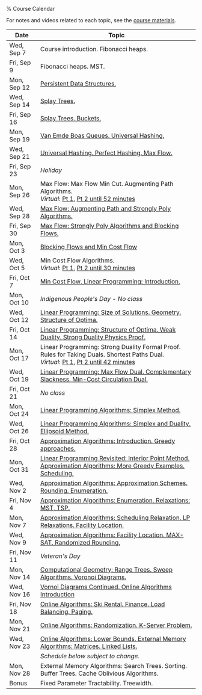 % Course Calendar

For notes and videos related to each topic, see the [course materials](materials.html).

| Date           | Topic                                                                    |
|----------------|--------------------------------------------------------------------------|
| Wed, Sep 7     | Course introduction. Fibonacci heaps.
| Fri, Sep 9     | Fibonacci heaps. MST.
| Mon, Sep 12    | [Persistent Data Structures.](https://youtu.be/D9btHIAk4ac)
| Wed, Sep 14    | [Splay Trees.](https://youtu.be/56AGGEkdA2g)
| Fri, Sep 16    | [Splay Trees. Buckets.](https://youtu.be/HCQJfTyMwi8)
| Mon, Sep 19    | [Van Emde Boas Queues. Universal Hashing.](https://youtu.be/4B3Y-NfBgW0)
| Wed, Sep 21    | [Universal Hashing. Perfect Hashing. Max Flow.](https://youtu.be/MrL1NbUodsw)
| Fri, Sep 23    | *Holiday*                                                                
| Mon, Sep 26    | Max Flow: Max Flow Min Cut. Augmenting Path Algorithms.<br>*Virtual*: [Pt 1](https://youtu.be/8SNNFjxKEJg?t=3088), [Pt 2 until 52 minutes](https://youtu.be/L3uhqXpo1t0?t=297)
| Wed, Sep 28    | [Max Flow: Augmenting Path and Strongly Poly Algorithms.](https://youtu.be/J0qMsPcXh08)
| Fri, Sep 30    | [Max Flow: Strongly Poly Algorithms and Blocking Flows.](https://youtu.be/_7Yf8OzSnHI)
| Mon, Oct 3     | [Blocking Flows and Min Cost Flow](https://youtu.be/DRZuoNzAVUU)
| Wed, Oct 5     | Min Cost Flow Algorithms.<br>*Virtual*: [Pt 1](https://youtu.be/Fi_AiRKWoUI?t=2860), [Pt 2 until 30 minutes](https://youtu.be/W-C8qtkUJZY)
| Fri, Oct 7     | [Min Cost Flow. Linear Programming: Introduction.](https://youtu.be/8qBklv7DqEQ)
| Mon, Oct 10    | *Indigenous People's Day - No class*
| Wed, Oct 12    | [Linear Programming: Size of Solutions. Geometry. Structure of Optima.](https://youtu.be/9OVslCDCNe4)
| Fri, Oct 14    | [Linear Programming: Structure of Optima. Weak Duality. Strong Duality Physics Proof.](https://youtu.be/A9DraWTBoq8)
| Mon, Oct 17    | Linear Programming: Strong Duality Formal Proof. Rules for Taking Duals. Shortest Paths Dual.<br>*Virtual*: [Pt 1](https://youtu.be/AljrKkaQSyA?t=2703), [Pt 2 until 42 minutes](https://www.youtube.com/watch?v=96gDpxJkJtc)
| Wed, Oct 19    | [Linear Programming: Max Flow Dual. Complementary Slackness. Min-Cost Circulation Dual.](https://youtu.be/0pQDm54dDxM)
| Fri, Oct 21    | *No class*
| Mon, Oct 24    | [Linear Programming Algorithms: Simplex Method.](https://youtu.be/rIfTLjekQNk)
| Wed, Oct 26    | [Linear Programming Algorithms: Simplex and Duality. Ellipsoid Method.](https://youtu.be/HRmji2_3hUU)
| Fri, Oct 28    | [Approximation Algorithms: Introduction. Greedy approaches.](https://youtu.be/oJ2twKyHSAk)
| Mon, Oct 31    | [Linear Programming Revisited: Interior Point Method. Approximation Algorithms: More Greedy Examples. Scheduling.](https://youtu.be/QUqwXEY1L08)
| Wed, Nov 2     | [Approximation Algorithms: Approximation Schemes. Rounding. Enumeration.](https://youtu.be/qeRwWtrfvQQ)
| Fri, Nov 4     | [Approximation Algorithms: Enumeration. Relaxations: MST, TSP.](https://youtu.be/L1ya3h7VDdg)
| Mon, Nov 7     | [Approximation Algorithms: Scheduling Relaxation. LP Relaxations. Facility Location.](https://youtu.be/f7SzcflsSXk)
| Wed, Nov 9     | [Approximation Algorithms: Facility Location. MAX-SAT. Randomized Rounding.](https://youtu.be/yUoi8F0PBBw)
| Fri, Nov 11    | *Veteran's Day*
| Mon, Nov 14    | [Computational Geometry: Range Trees. Sweep Algorithms. Voronoi Diagrams.](https://youtu.be/IF1ucGEHk78)
| Wed, Nov 16    | [Vornoi Diagrams Continued. Online Algorithms Introduction](https://youtu.be/3LENh0-2gq4)
| Fri, Nov 18    | [Online Algorithms: Ski Rental. Finance. Load Balancing. Paging.](https://youtu.be/J_aYjT6etk8)
| Mon, Nov 21    | [Online Algorithms: Randomization. K-Server Problem.](https://youtu.be/6riywjbZSao)
| Wed, Nov 23    | [Online Algorithms: Lower Bounds. External Memory Algorithms: Matrices. Linked Lists.](https://youtu.be/_sgEshtzjLs)
|                | *Schedule below subject to change.*
| Mon, Nov 28    | External Memory Algorithms: Search Trees. Sorting. Buffer Trees. Cache Oblivious Algorithms.
| Bonus          | Fixed Parameter Tractability. Treewidth.
